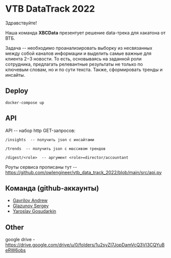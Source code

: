 # VTB DataTrack 2022

Здравствуйте!

Наша команда **XBCData** презентует решение data-трека для хакатона от ВТБ.

Задача -- необходимо проанализировать выборку из несвязанных между собой каналов информации и выделить самые важные для клиента 2−3 новости. То есть, основываясь на заданной роли сотрудника, предлагать релевантные результаты не только по ключевым словам, но и по сути текста. Также, сформировать тренды и инсайты.

## Deploy

```
docker-compose up
```

## API

API -- набор http GET-запросов:

```
/insights  -- получить json с инсайтами                         

/trends  -- получить json с массивом трендов                     

/digest/<role>  -- аргумент <role>=director/accountant          
```

Роуты сервиса прописаны тут -- https://github.com/owlengineer/vtb_data_track_2022/blob/main/src/api.py


## Команда (github-аккаунты)

* [Gavrilov Andrew](https://github.com/AndrewGavril) 
* [Glazunov Sergey](https://github.com/light5551) 
* [Yaroslav Gosudarkin](https://github.com/DarkFlink) 


## Other

google drive - https://drive.google.com/drive/u/0/folders/1u2syZI7JopDamVcQ3VI3CQYuBeRW6obs
 
